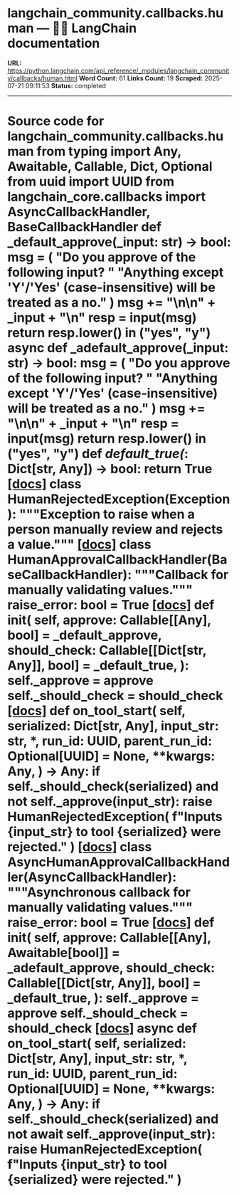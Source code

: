 # langchain_community.callbacks.human — 🦜🔗 LangChain  documentation

**URL:** https://python.langchain.com/api_reference/_modules/langchain_community/callbacks/human.html
**Word Count:** 61
**Links Count:** 19
**Scraped:** 2025-07-21 09:11:53
**Status:** completed

---

# Source code for langchain\_community.callbacks.human               from typing import Any, Awaitable, Callable, Dict, Optional     from uuid import UUID          from langchain_core.callbacks import AsyncCallbackHandler, BaseCallbackHandler               def _default_approve(_input: str) -> bool:         msg = (             "Do you approve of the following input? "             "Anything except 'Y'/'Yes' (case-insensitive) will be treated as a no."         )         msg += "\n\n" + _input + "\n"         resp = input(msg)         return resp.lower() in ("yes", "y")               async def _adefault_approve(_input: str) -> bool:         msg = (             "Do you approve of the following input? "             "Anything except 'Y'/'Yes' (case-insensitive) will be treated as a no."         )         msg += "\n\n" + _input + "\n"         resp = input(msg)         return resp.lower() in ("yes", "y")               def _default_true(_: Dict[str, Any]) -> bool:         return True                              [[docs]](https://python.langchain.com/api_reference/community/callbacks/langchain_community.callbacks.human.HumanRejectedException.html#langchain_community.callbacks.human.HumanRejectedException)     class HumanRejectedException(Exception):         """Exception to raise when a person manually review and rejects a value."""                                             [[docs]](https://python.langchain.com/api_reference/community/callbacks/langchain_community.callbacks.human.HumanApprovalCallbackHandler.html#langchain_community.callbacks.human.HumanApprovalCallbackHandler)     class HumanApprovalCallbackHandler(BaseCallbackHandler):         """Callback for manually validating values."""              raise_error: bool = True                         [[docs]](https://python.langchain.com/api_reference/community/callbacks/langchain_community.callbacks.human.HumanApprovalCallbackHandler.html#langchain_community.callbacks.human.HumanApprovalCallbackHandler.__init__)         def __init__(             self,             approve: Callable[[Any], bool] = _default_approve,             should_check: Callable[[Dict[str, Any]], bool] = _default_true,         ):             self._approve = approve             self._should_check = should_check                                        [[docs]](https://python.langchain.com/api_reference/community/callbacks/langchain_community.callbacks.human.HumanApprovalCallbackHandler.html#langchain_community.callbacks.human.HumanApprovalCallbackHandler.on_tool_start)         def on_tool_start(             self,             serialized: Dict[str, Any],             input_str: str,             *,             run_id: UUID,             parent_run_id: Optional[UUID] = None,             **kwargs: Any,         ) -> Any:             if self._should_check(serialized) and not self._approve(input_str):                 raise HumanRejectedException(                     f"Inputs {input_str} to tool {serialized} were rejected."                 )                                                            [[docs]](https://python.langchain.com/api_reference/community/callbacks/langchain_community.callbacks.human.AsyncHumanApprovalCallbackHandler.html#langchain_community.callbacks.human.AsyncHumanApprovalCallbackHandler)     class AsyncHumanApprovalCallbackHandler(AsyncCallbackHandler):         """Asynchronous callback for manually validating values."""              raise_error: bool = True                         [[docs]](https://python.langchain.com/api_reference/community/callbacks/langchain_community.callbacks.human.AsyncHumanApprovalCallbackHandler.html#langchain_community.callbacks.human.AsyncHumanApprovalCallbackHandler.__init__)         def __init__(             self,             approve: Callable[[Any], Awaitable[bool]] = _adefault_approve,             should_check: Callable[[Dict[str, Any]], bool] = _default_true,         ):             self._approve = approve             self._should_check = should_check                                        [[docs]](https://python.langchain.com/api_reference/community/callbacks/langchain_community.callbacks.human.AsyncHumanApprovalCallbackHandler.html#langchain_community.callbacks.human.AsyncHumanApprovalCallbackHandler.on_tool_start)         async def on_tool_start(             self,             serialized: Dict[str, Any],             input_str: str,             *,             run_id: UUID,             parent_run_id: Optional[UUID] = None,             **kwargs: Any,         ) -> Any:             if self._should_check(serialized) and not await self._approve(input_str):                 raise HumanRejectedException(                     f"Inputs {input_str} to tool {serialized} were rejected."                 )
